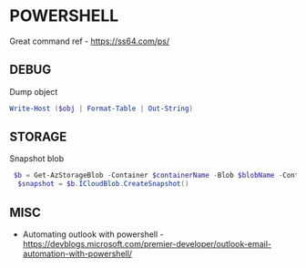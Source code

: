 # POWERSHELL

Great command ref - https://ss64.com/ps/

## DEBUG

Dump object

```powershell
Write-Host ($obj | Format-Table | Out-String)
````

## STORAGE

Snapshot blob

```powershell
 $b = Get-AzStorageBlob -Container $containerName -Blob $blobName -Context $ctx
  $snapshot = $b.ICloudBlob.CreateSnapshot()
```

## MISC

* Automating outlook with powershell - https://devblogs.microsoft.com/premier-developer/outlook-email-automation-with-powershell/
